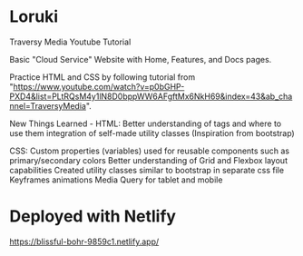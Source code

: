 # Loruki
Traversy Media Youtube Tutorial

Basic "Cloud Service" Website with Home, Features, and Docs pages.

Practice HTML and CSS by following tutorial from "https://www.youtube.com/watch?v=p0bGHP-PXD4&list=PLtRQsM4y1lN8D0bppWW6AFgftMx6NkH69&index=43&ab_channel=TraversyMedia".

New Things Learned -
HTML:
Better understanding of tags and where to use them
integration of self-made utility classes (Inspiration from bootstrap)

CSS: 
Custom properties (variables) used for reusable components such as primary/secondary colors
Better understanding of Grid and Flexbox layout capabilities
Created utility classes similar to bootstrap in separate css file
Keyframes animations
Media Query for tablet and mobile

# Deployed with Netlify
https://blissful-bohr-9859c1.netlify.app/
